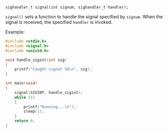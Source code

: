 `sighandler_t signal(int signum, sighandler_t handler);`

`signal()` sets a function to handle the signal specified by `signum`. When the signal is received, the specified `handler` is invoked.

Example:
```c
#include <stdio.h>
#include <signal.h>
#include <unistd.h>

void handle_sigint(int sig)
{
    printf("Caught signal %d\n", sig);
}

int main(void)
{
    signal(SIGINT, handle_sigint);
    while (1)
    {
        printf("Running...\n");
        sleep(1);
    }
    return 0;
}
```